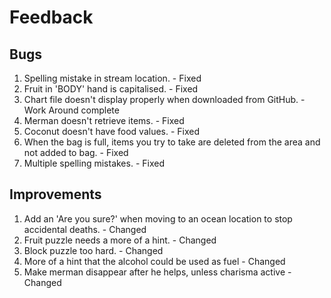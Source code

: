 # **Feedback**

## **Bugs**
1. Spelling mistake in stream location. - Fixed
2. Fruit in 'BODY' hand is capitalised. - Fixed
3. Chart file doesn't display properly when downloaded from GitHub. - Work Around complete
4. Merman doesn't retrieve items. - Fixed
5. Coconut doesn't have food values. - Fixed
6. When the bag is full, items you try to take are deleted from the area and not added to bag. - Fixed
7. Multiple spelling mistakes. - Fixed

## **Improvements**
1. Add an 'Are you sure?' when moving to an ocean location to stop accidental deaths. - Changed
2. Fruit puzzle needs a more of a hint. - Changed
3. Block puzzle too hard. - Changed
4. More of a hint that the alcohol could be used as fuel - Changed
5. Make merman disappear after he helps, unless charisma active - Changed